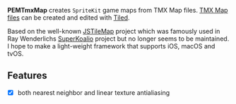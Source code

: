 **PEMTmxMap** creates `SpriteKit` game maps from TMX Map files. [TMX Map files][tmx-map-url] can be created and edited with [Tiled][tiled-url].

Based on the well-known [JSTileMap][jstilemap-url] project which was famously used in Ray Wenderlichs [SuperKoalio][superkoalio-url] project but no longer seems to be maintained. I hope to make a light-weight framework that supports iOS, macOS and tvOS.

## Features

- [X] both nearest neighbor and linear texture antialiasing

[tmx-map-url]:https://doc.mapeditor.org/en/stable/reference/tmx-map-format/#
[tiled-url]:http://www.mapeditor.org
[jstilemap-url]:https://github.com/slycrel/JSTileMap
[superkoalio-url]:https://www.raywenderlich.com/2891-how-to-make-a-platform-game-like-super-mario-brothers-part-1
